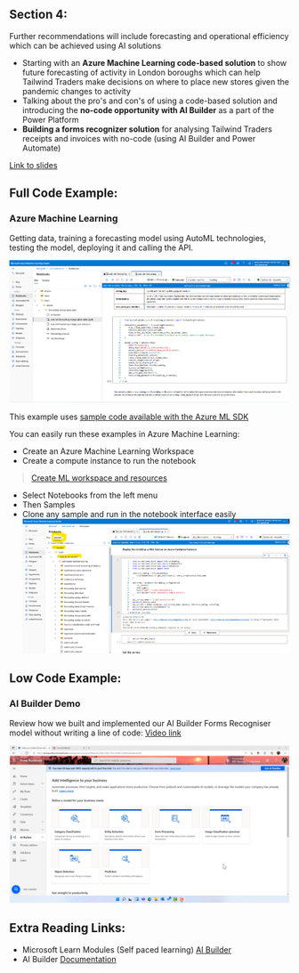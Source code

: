 ## Section 4: 
Further recommendations will include forecasting and operational efficiency which can be achieved using AI solutions

* Starting with an **Azure Machine Learning code-based solution** to show future forecasting of activity in London boroughs which can help Tailwind Traders make decisions on where to place new stores given the pandemic changes to activity
* Talking about the pro's and con's of using a code-based solution and introducing the **no-code opportunity with AI Builder** as a part of the Power Platform
* **Building a forms recognizer solution** for analysing Tailwind Traders receipts and invoices with no-code (using AI Builder and Power Automate)

[Link to slides](https://gaicstor2020.blob.core.windows.net/amy-ppts/ImplementingAIendtoendinthecloudwithAzure.pptx)

## Full Code Example: 
### Azure Machine Learning 

Getting data, training a forecasting model using AutoML technologies, testing the model, deploying it and calling the API.

![Azure Machine Learning Notebook Interface](aml-forecasting.png)

This example uses [sample code available with the Azure ML SDK](https://github.com/amynic/azureml-examples/tree/main/python-sdk/tutorials/automl-with-azureml/forecasting-orange-juice-sales)

You can easily run these examples in Azure Machine Learning:
* Create an Azure Machine Learning Workspace
* Create a compute instance to run the notebook
> [Create ML workspace and resources](https://docs.microsoft.com/en-us/azure/machine-learning/quickstart-create-resources)
* Select Notebooks from the left menu
* Then Samples
* Clone any sample and run in the notebook interface easily
![Azure ML Sample Notebooks](aml-samples.png)


## Low Code Example: 
### AI Builder Demo
Review how we built and implemented our AI Builder Forms Recogniser model without writing a line of code: [Video link](https://youtu.be/6IomHEWQ7t8)

![AI Builder Demo Visual](section-4-aibuilder-demo.png)

## Extra Reading Links:

* Microsoft Learn Modules (Self paced learning) [AI Builder](https://docs.microsoft.com/en-gb/learn/browse/?WT.mc_id=webupdates_GEP_PowerAutomate-web-wwl&products=ai-builder)
* AI Builder [Documentation](https://docs.microsoft.com/en-gb/ai-builder/overview)